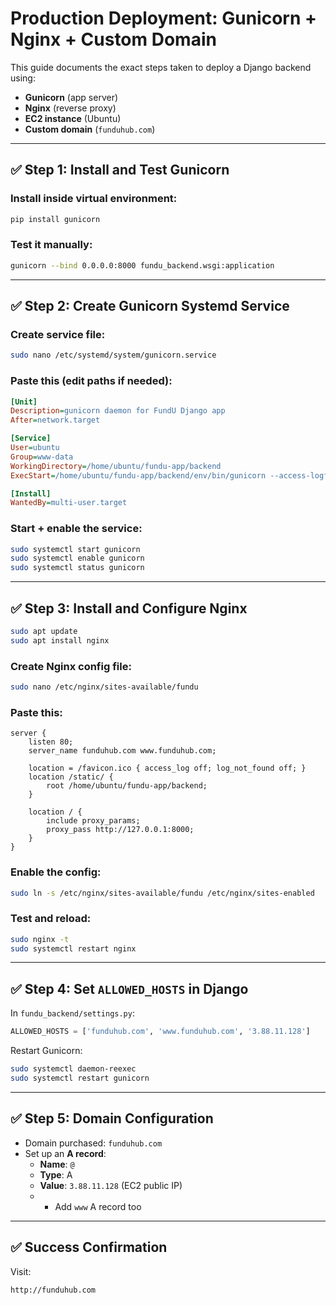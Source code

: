 # Production Deployment: Gunicorn + Nginx + Custom Domain

This guide documents the exact steps taken to deploy a Django backend using:

- **Gunicorn** (app server)
- **Nginx** (reverse proxy)
- **EC2 instance** (Ubuntu)
- **Custom domain** (`funduhub.com`)

---

## ✅ Step 1: Install and Test Gunicorn

### Install inside virtual environment:
```bash
pip install gunicorn
```

### Test it manually:
```bash
gunicorn --bind 0.0.0.0:8000 fundu_backend.wsgi:application
```

---

## ✅ Step 2: Create Gunicorn Systemd Service

### Create service file:
```bash
sudo nano /etc/systemd/system/gunicorn.service
```

### Paste this (edit paths if needed):
```ini
[Unit]
Description=gunicorn daemon for FundU Django app
After=network.target

[Service]
User=ubuntu
Group=www-data
WorkingDirectory=/home/ubuntu/fundu-app/backend
ExecStart=/home/ubuntu/fundu-app/backend/env/bin/gunicorn --access-logfile - --workers 3 --bind 127.0.0.1:8000 fundu_backend.wsgi:application

[Install]
WantedBy=multi-user.target
```

### Start + enable the service:
```bash
sudo systemctl start gunicorn
sudo systemctl enable gunicorn
sudo systemctl status gunicorn
```

---

## ✅ Step 3: Install and Configure Nginx

```bash
sudo apt update
sudo apt install nginx
```

### Create Nginx config file:
```bash
sudo nano /etc/nginx/sites-available/fundu
```

### Paste this:
```nginx
server {
    listen 80;
    server_name funduhub.com www.funduhub.com;

    location = /favicon.ico { access_log off; log_not_found off; }
    location /static/ {
        root /home/ubuntu/fundu-app/backend;
    }

    location / {
        include proxy_params;
        proxy_pass http://127.0.0.1:8000;
    }
}
```

### Enable the config:
```bash
sudo ln -s /etc/nginx/sites-available/fundu /etc/nginx/sites-enabled
```

### Test and reload:
```bash
sudo nginx -t
sudo systemctl restart nginx
```

---

## ✅ Step 4: Set `ALLOWED_HOSTS` in Django

In `fundu_backend/settings.py`:

```python
ALLOWED_HOSTS = ['funduhub.com', 'www.funduhub.com', '3.88.11.128']
```

Restart Gunicorn:

```bash
sudo systemctl daemon-reexec
sudo systemctl restart gunicorn
```

---

## ✅ Step 5: Domain Configuration

- Domain purchased: `funduhub.com`
- Set up an **A record**:
  - **Name**: `@`
  - **Type**: A
  - **Value**: `3.88.11.128` (EC2 public IP)
  - -  Add `www` A record too

---

## ✅ Success Confirmation

Visit:

```
http://funduhub.com
```

